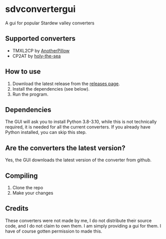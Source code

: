 # sdvconvertergui

A gui for popular Stardew valley converters

## Supported converters

- TMXL2CP by [AnotherPillow](https://github.com/AnotherPillow/TMXL2CP)
- CP2AT by [holy-the-sea](https://github.com/holy-the-sea/CP2AT)

## How to use

1. Download the latest release from the [releases page](https://github.com/anotherpillow/sdvconvertergui/releases).
2. Install the dependencies (see below).
3. Run the program.

## Dependencies

The GUI will ask you to install Python 3.8-3.10, while this is not technically required, it is needed for all the current converters. If you already have Python installed, you can skip this step.

## Are the converters the latest version?

Yes, the GUI downloads the latest version of the converter from github.



## Compiling

1. Clone the repo
2. Make your changes

## Credits

These converters were not made by me, I do not distribute their source code, and I do not claim to own them. I am simply providing a gui for them. I have of course gotten permission to made this.
